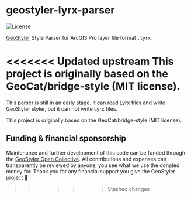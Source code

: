 # geostyler-lyrx-parser

[![License](https://img.shields.io/github/license/geostyler/geostyler-lyrx-parser)](https://github.com/geostyler/geostyler-lyrx-parser/blob/main/LICENSE)

[GeoStyler](https://github.com/terrestris/geostyler/) Style Parser for ArcGIS Pro layer file format `.lyrx`.

<<<<<<< Updated upstream
This project is originally based on the GeoCat/bridge-style (MIT license).
=======
This parser is still in an early stage. It can read Lyrx files and write GeoStyler styler, but it can not write Lyrx files.

This project is originally based on the GeoCat/bridge-style (MIT license).

## <a name="funding"></a>Funding & financial sponsorship

Maintenance and further development of this code can be funded through the
[GeoStyler Open Collective](https://opencollective.com/geostyler). All contributions and
expenses can transparently be reviewed by anyone; you see what we use the donated money for.
Thank you for any financial support you give the GeoStyler project 💞
>>>>>>> Stashed changes
